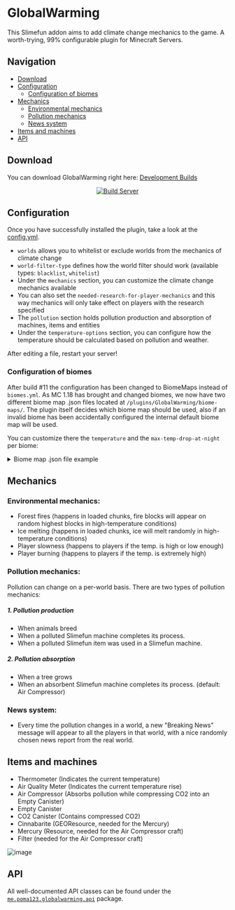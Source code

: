 # GlobalWarming


This Slimefun addon aims to add climate change mechanics to the game.
A worth-trying, 99% configurable plugin for Minecraft Servers.

## Navigation
* [Download](#download)
* [Configuration](#configuration)
  * [Configuration of biomes](#configuration-of-biomes)
* [Mechanics](#mechanics)
  * [Environmental mechanics](#environmental-mechanics)
  * [Pollution mechanics](#pollution-mechanics)
  * [News system](#news-system)
* [Items and machines](#items-and-machines)
* [API](#api)

## Download
You can download GlobalWarming right here: [Development Builds](https://thebusybiscuit.github.io/builds/poma123/GlobalWarming/master/)

<p align="center">
  <a href="https://thebusybiscuit.github.io/builds/poma123/GlobalWarming/master/">
    <img src="https://thebusybiscuit.github.io/builds/poma123/GlobalWarming/master/badge.svg" alt="Build Server"/>
  </a>
</p>

## Configuration
Once you have successfully installed the plugin, take a look at the [config.yml](https://github.com/poma123/GlobalWarming/tree/master/src/main/resources/config.yml).
- `worlds` allows you to whitelist or exclude worlds from the mechanics of climate change
- `world-filter-type` defines how the world filter should work (available types: ``blacklist``, ``whitelist``)
- Under the `mechanics` section, you can customize the climate change mechanics available
- You can also set the `needed-research-for-player-mechanics` and this way mechanics will only take effect on players with the research specified 
- The `pollution` section holds pollution production and absorption of machines, items and entities
- Under the `temperature-options` section, you can configure how the temperature should be calculated based on pollution and weather.

After editing a file, restart your server!

### Configuration of biomes
After build #11 the configuration has been changed to BiomeMaps instead of `biomes.yml`.
As MC 1.18 has brought and changed biomes, we now have two different biome map .json files located at `/plugins/GlobalWarming/biome-maps/`.
The plugin itself decides which biome map should be used, also if an invalid biome has been accidentally configured the internal default biome map will be used.

You can customize there the `temperature` and the `max-temp-drop-at-night` per biome:
<details>
  <summary>Biome map .json file example</summary>
 
  ```json
   ...
   {
     {
     "value": {
       "temperature": 10,
       "max-temp-drop-at-night": 14
     },
     "biomes": [
       "minecraft:dripstone_caves"
     ]
   },
   {
     "value": {
       "temperature": 19,
       "max-temp-drop-at-night": 10
     },
     "biomes": [
       "minecraft:lush_caves"
     ]
   },
   ...
  ```
 </details>

## Mechanics
### Environmental mechanics:

- Forest fires (happens in loaded chunks, fire blocks will appear on random highest blocks in high-temperature conditions)
- Ice melting (happens in loaded chunks, ice will melt randomly in high-temperature conditions)
- Player slowness (happens to players if the temp. is high or low enough)
- Player burning (happens to players if the temp. is extremely high)

### Pollution mechanics:
Pollution can change on a per-world basis. There are two types of pollution mechanics:

##### 1. Pollution production
- When animals breed
- When a polluted Slimefun machine completes its process.
- When a polluted Slimefun item was used in a Slimefun machine.

##### 2. Pollution absorption
- When a tree grows
- When an absorbent Slimefun machine completes its process. (default: Air Compressor)

### News system:
- Every time the pollution changes in a world, a new "Breaking News" message will appear to all the players in that world, with a nice randomly chosen news report from the real world.

## Items and machines
- Thermometer (Indicates the current temperature)
- Air Quality Meter (Indicates the current temperature rise)
- Air Compressor (Absorbs pollution while compressing CO2 into an Empty Canister)
- Empty Canister
- CO2 Canister (Contains compressed CO2)
- Cinnabarite (GEOResource, needed for the Mercury)
- Mercury (Resource, needed for the Air Compressor craft)
- Filter (needed for the Air Compressor craft)

![image](https://user-images.githubusercontent.com/25465545/96293130-90bcfa80-0fea-11eb-9f16-d57105148973.png)
## API
All well-documented API classes can be found under the [`me.poma123.globalwarming.api`](https://github.com/poma123/GlobalWarming/tree/master/src/main/java/me/poma123/globalwarming/api) package.
